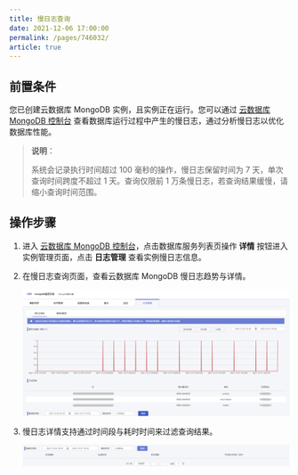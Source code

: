 ```yaml
---
title: 慢日志查询
date: 2021-12-06 17:00:00
permalink: /pages/746032/
article: true
---
```



## 前置条件

您已创建云数据库 MongoDB 实例，且实例正在运行。您可以通过 [云数据库 MongoDB 控制台](https://console.capitalonline.net/mongodb) 查看数据库运行过程中产生的慢日志，通过分析慢日志以优化数据库性能。

> **说明**：
>
> 系统会记录执行时间超过 100 毫秒的操作，慢日志保留时间为 7 天，单次查询时间跨度不超过 1 天。查询仅限前 1 万条慢日志，若查询结果缓慢，请缩小查询时间范围。

## 操作步骤

1. 进入 [云数据库 MongoDB 控制台](https://console.capitalonline.net/mongodb)，点击数据库服务列表页操作 **详情** 按钮进入实例管理页面，点击 **日志管理** 查看实例慢日志信息。

2. 在慢日志查询页面，查看云数据库 MongoDB 慢日志趋势与详情。

   ![slow_console](./../../pic/slow_console.png)

3. 慢日志详情支持通过时间段与耗时时间来过滤查询结果。

   ![slow_console2](./../../pic/slow_console2.png)
